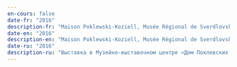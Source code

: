 ```yaml
---
en-cours: false
date-fr: "2016"
description-fr: "Maison Poklewski-Koziell, Musée Régional de Sverdlovsk (Iekaterinbourg, Russie)"
date-en: "2016"
description-en: "Maison Poklewski-Koziell, Musée Régional de Sverdlovsk (Iekaterinbourg, Russie)"
date-ru: "2016"
description-ru: "Выставка в Музейно-выставочном центре «Дом Поклевских — Козелл» Свердловского областного краеведческого музея (Екатеринбург, Россия)"
---
```

